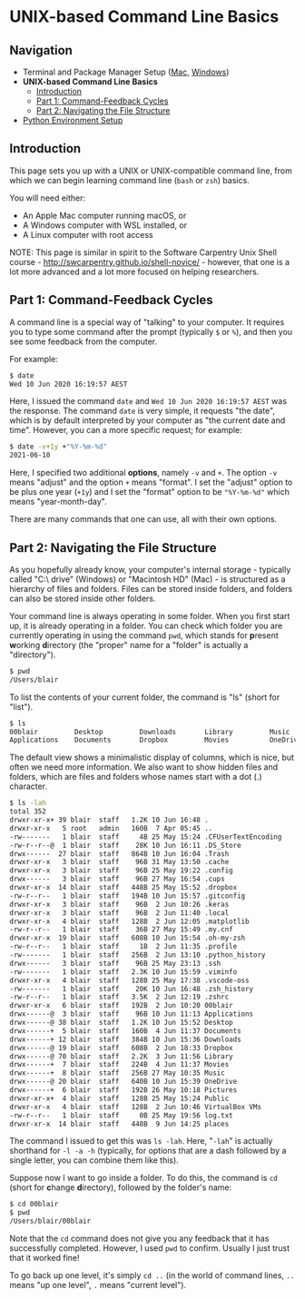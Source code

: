 # UNIX-based Command Line Basics

## Navigation

- Terminal and Package Manager Setup ([Mac](01-terminal-setup-mac.md), [Windows](01-terminal-setup-win.md))
- **UNIX-based Command Line Basics**
    - [Introduction](#introduction)
    - [Part 1: Command-Feedback Cycles](#part1)
    - [Part 2: Navigating the File Structure](#part2)
- [Python Environment Setup](03-python-setup.md)

<a name="introduction"></a>
## Introduction

This page sets you up with a UNIX or UNIX-compatible command line, from which we can begin learning command line (`bash` or `zsh`) basics.

You will need either:
- An Apple Mac computer running macOS, or
- A Windows computer with WSL installed, or
- A Linux computer with root access

NOTE: This page is similar in spirit to the Software Carpentry Unix Shell course - http://swcarpentry.github.io/shell-novice/ - however, that one is a lot more advanced and a lot more focused on helping researchers.

<a name="part1"></a>
## Part 1: Command-Feedback Cycles

A command line is a special way of "talking" to your computer. It requires you to type some command after the prompt (typically `$` or `%`), and then you see some feedback from the computer.

For example:

```bash
$ date
Wed 10 Jun 2020 16:19:57 AEST
```

Here, I issued the command `date` and `Wed 10 Jun 2020 16:19:57 AEST` was the response. The command `date` is very simple, it requests "the date", which is by default interpreted by your computer as "the current date and time". However, you can a more specific request; for example:

```bash
$ date -v+1y +"%Y-%m-%d"
2021-06-10
```

Here, I specified two additional **options**, namely `-v` and `+`. The option `-v` means "adjust" and the option `+` means "format". I set the "adjust" option to be plus one year (`+1y`) and I set the "format" option to be `"%Y-%m-%d"` which means "year-month-day".

There are many commands that one can use, all with their own options.

<a name="part2"></a>
## Part 2: Navigating the File Structure

As you hopefully already know, your computer's internal storage - typically called "C:\ drive" (Windows) or "Macintosh HD" (Mac) - is structured as a hierarchy of files and folders. Files can be stored inside folders, and folders can also be stored inside other folders.

Your command line is always operating in some folder. When you first start up, it is already operating in a folder. You can check which folder you are currently operating in using the command `pwd`, which stands for **p**resent **w**orking **d**irectory (the "proper" name for a "folder" is actually a "directory").

```bash
$ pwd
/Users/blair
```

To list the contents of your current folder, the command is "ls" (short for "list").

```bash
$ ls 
00blair         Desktop         Downloads       Library         Music           Pictures        VirtualBox VMs  places
Applications    Documents       Dropbox         Movies          OneDrive        Public          log.txt
```

The default view shows a minimalistic display of columns, which is nice, but often we need more information. We also want to show hidden files and folders, which are files and folders whose names start with a dot (.) character.

```bash
$ ls -lah
total 352
drwxr-xr-x+ 39 blair  staff   1.2K 10 Jun 16:48 .
drwxr-xr-x   5 root   admin   160B  7 Apr 05:45 ..
-rw-------   1 blair  staff     4B 25 May 15:24 .CFUserTextEncoding
-rw-r--r--@  1 blair  staff    28K 10 Jun 16:11 .DS_Store
drwx------  27 blair  staff   864B 10 Jun 16:04 .Trash
drwxr-xr-x   3 blair  staff    96B 31 May 13:50 .cache
drwxr-xr-x   3 blair  staff    96B 25 May 19:22 .config
drwx------   3 blair  staff    96B 27 May 16:54 .cups
drwxr-xr-x  14 blair  staff   448B 25 May 15:52 .dropbox
-rw-r--r--   1 blair  staff   194B 10 Jun 15:57 .gitconfig
drwxr-xr-x   3 blair  staff    96B  2 Jun 10:26 .keras
drwxr-xr-x   3 blair  staff    96B  2 Jun 11:40 .local
drwxr-xr-x   4 blair  staff   128B  2 Jun 12:05 .matplotlib
-rw-r--r--   1 blair  staff    36B 27 May 15:49 .my.cnf
drwxr-xr-x  19 blair  staff   608B 10 Jun 15:54 .oh-my-zsh
-rw-r--r--   1 blair  staff     1B  2 Jun 11:35 .profile
-rw-------   1 blair  staff   256B  2 Jun 13:10 .python_history
drwx------   3 blair  staff    96B 25 May 23:13 .ssh
-rw-------   1 blair  staff   2.3K 10 Jun 15:59 .viminfo
drwxr-xr-x   4 blair  staff   128B 25 May 17:38 .vscode-oss
-rw-------   1 blair  staff    20K 10 Jun 16:48 .zsh_history
-rw-r--r--   1 blair  staff   3.5K  2 Jun 12:19 .zshrc
drwxr-xr-x   6 blair  staff   192B  2 Jun 10:20 00blair
drwx------@  3 blair  staff    96B 10 Jun 11:13 Applications
drwx------@ 38 blair  staff   1.2K 10 Jun 15:52 Desktop
drwx------+  5 blair  staff   160B  4 Jun 11:37 Documents
drwx------+ 12 blair  staff   384B 10 Jun 15:36 Downloads
drwx------@ 19 blair  staff   608B  2 Jun 18:33 Dropbox
drwx------@ 70 blair  staff   2.2K  3 Jun 11:56 Library
drwx------+  7 blair  staff   224B  4 Jun 11:37 Movies
drwx------+  8 blair  staff   256B 27 May 10:35 Music
drwx------@ 20 blair  staff   640B 10 Jun 15:39 OneDrive
drwx------+  6 blair  staff   192B 26 May 10:18 Pictures
drwxr-xr-x+  4 blair  staff   128B 25 May 15:24 Public
drwxr-xr-x   4 blair  staff   128B  2 Jun 10:46 VirtualBox VMs
-rw-r--r--   1 blair  staff     0B 25 May 19:56 log.txt
drwxr-xr-x  14 blair  staff   448B  9 Jun 14:25 places
```

The command I issued to get this was `ls -lah`. Here, "`-lah`" is actually shorthand for `-l -a -h` (typically, for options that are a dash followed by a single letter, you can combine them like this).

Suppose now I want to go inside a folder. To do this, the command is `cd` (short for **c**hange **d**irectory), followed by the folder's name:

```bash
$ cd 00blair
$ pwd
/Users/blair/00blair
```

Note that the `cd` command does not give you any feedback that it has successfully completed. However, I used `pwd` to confirm. Usually I just trust that it worked fine!

To go back up one level, it's simply `cd ..` (in the world of command lines, `..` means "up one level", `.` means "current level").